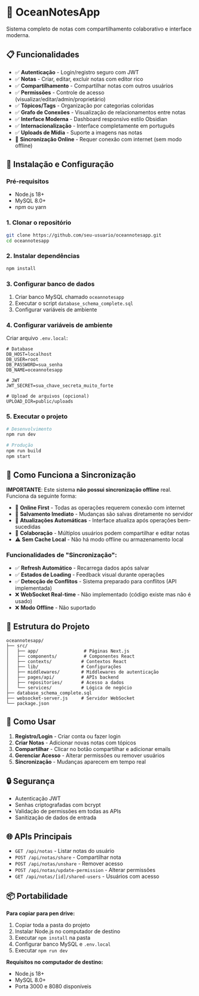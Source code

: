 # 🌊 OceanNotesApp

Sistema completo de notas com compartilhamento colaborativo e interface moderna.

## 📋 Funcionalidades

- ✅ **Autenticação** - Login/registro seguro com JWT
- ✅ **Notas** - Criar, editar, excluir notas com editor rico
- ✅ **Compartilhamento** - Compartilhar notas com outros usuários
- ✅ **Permissões** - Controle de acesso (visualizar/editar/admin/proprietário)
- ✅ **Tópicos/Tags** - Organização por categorias coloridas
- ✅ **Grafo de Conexões** - Visualização de relacionamentos entre notas
- ✅ **Interface Moderna** - Dashboard responsivo estilo Obsidian
- ✅ **Internacionalização** - Interface completamente em português
- ✅ **Uploads de Mídia** - Suporte a imagens nas notas
- 🔄 **Sincronização Online** - Requer conexão com internet (sem modo offline)

## 🚀 Instalação e Configuração

### Pré-requisitos
- Node.js 18+ 
- MySQL 8.0+
- npm ou yarn

### 1. Clonar o repositório
```bash
git clone https://github.com/seu-usuario/oceannotesapp.git
cd oceannotesapp
```

### 2. Instalar dependências
```bash
npm install
```

### 3. Configurar banco de dados
1. Criar banco MySQL chamado `oceannotesapp`
2. Executar o script `database_schema_complete.sql`
3. Configurar variáveis de ambiente

### 4. Configurar variáveis de ambiente
Criar arquivo `.env.local`:
```env
# Database
DB_HOST=localhost
DB_USER=root
DB_PASSWORD=sua_senha
DB_NAME=oceannotesapp

# JWT
JWT_SECRET=sua_chave_secreta_muito_forte

# Upload de arquivos (opcional)
UPLOAD_DIR=public/uploads
```

### 5. Executar o projeto
```bash
# Desenvolvimento
npm run dev

# Produção
npm run build
npm start
```

## 🔄 Como Funciona a Sincronização

**IMPORTANTE**: Este sistema **não possui sincronização offline** real. Funciona da seguinte forma:

- 📡 **Online First** - Todas as operações requerem conexão com internet
- 💾 **Salvamento Imediato** - Mudanças são salvas diretamente no servidor
- 🔄 **Atualizações Automáticas** - Interface atualiza após operações bem-sucedidas
- 👥 **Colaboração** - Múltiplos usuários podem compartilhar e editar notas
- ⚠️ **Sem Cache Local** - Não há modo offline ou armazenamento local

### Funcionalidades de "Sincronização":
- ✅ **Refresh Automático** - Recarrega dados após salvar
- ✅ **Estados de Loading** - Feedback visual durante operações
- ✅ **Detecção de Conflitos** - Sistema preparado para conflitos (API implementada)
- ❌ **WebSocket Real-time** - Não implementado (código existe mas não é usado)
- ❌ **Modo Offline** - Não suportado

## 🔧 Estrutura do Projeto

```
oceannotesapp/
├── src/
│   ├── app/                 # Páginas Next.js
│   ├── components/          # Componentes React
│   ├── contexts/           # Contextos React
│   ├── lib/                # Configurações
│   ├── middlewares/        # Middlewares de autenticação
│   ├── pages/api/          # APIs backend
│   ├── repositories/       # Acesso a dados
│   └── services/           # Lógica de negócio
├── database_schema_complete.sql
├── websocket-server.js     # Servidor WebSocket
└── package.json
```

## 📱 Como Usar

1. **Registro/Login** - Criar conta ou fazer login
2. **Criar Notas** - Adicionar novas notas com tópicos
3. **Compartilhar** - Clicar no botão compartilhar e adicionar emails
4. **Gerenciar Acesso** - Alterar permissões ou remover usuários
5. **Sincronização** - Mudanças aparecem em tempo real

## 🔒 Segurança

- Autenticação JWT
- Senhas criptografadas com bcrypt
- Validação de permissões em todas as APIs
- Sanitização de dados de entrada

## 🌐 APIs Principais

- `GET /api/notas` - Listar notas do usuário
- `POST /api/notas/share` - Compartilhar nota
- `POST /api/notas/unshare` - Remover acesso
- `POST /api/notas/update-permission` - Alterar permissões
- `GET /api/notas/[id]/shared-users` - Usuários com acesso

## 📦 Portabilidade

**Para copiar para pen drive:**
1. Copiar toda a pasta do projeto
2. Instalar Node.js no computador de destino
3. Executar `npm install` na pasta
4. Configurar banco MySQL e `.env.local`
5. Executar `npm run dev`

**Requisitos no computador de destino:**
- Node.js 18+
- MySQL 8.0+
- Porta 3000 e 8080 disponíveis
